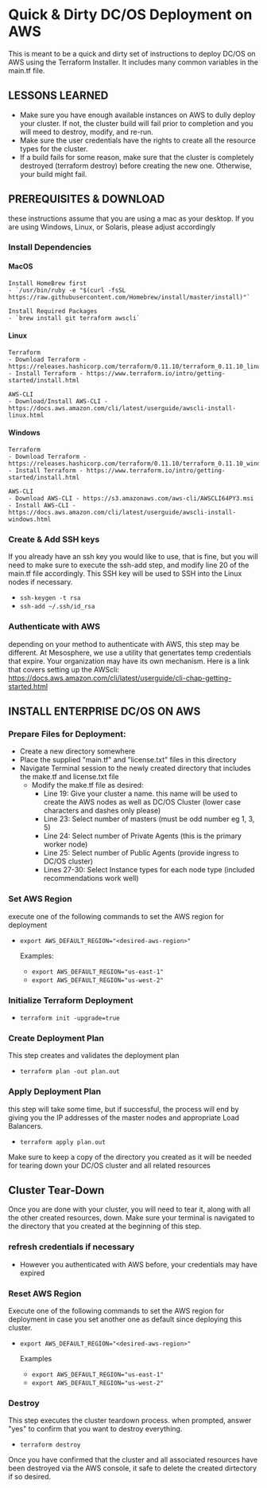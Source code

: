 # Quick & Dirty DC/OS Deployment on AWS
This is meant to be a quick and dirty set of instructions to deploy DC/OS on AWS using the Terraform Installer.  It includes many common variables in the main.tf file.

## LESSONS LEARNED
- Make sure you have enough available instances on AWS to dully deploy your cluster.  If not, the cluster build will fail prior to completion and you will meed to destroy, modify, and re-run.
- Make sure the user credentials have the rights to create all the resource types for the cluster.
- If a build fails for some reason, make sure that the cluster is completely destroyed (terraform destroy) before creating the new one.  Otherwise, your build might fail.

## PREREQUISITES & DOWNLOAD
these instructions assume that you are using a mac as your desktop.  If you are using Windows, Linux, or Solaris, please adjust accordingly

### Install Dependencies

#### MacOS
    Install HomeBrew first
    - `/usr/bin/ruby -e "$(curl -fsSL https://raw.githubusercontent.com/Homebrew/install/master/install)"`
    
    Install Required Packages
    - `brew install git terraform awscli`
    
#### Linux
    Terraform
    - Download Terraform - https://releases.hashicorp.com/terraform/0.11.10/terraform_0.11.10_linux_amd64.zip
    - Install Terraform - https://www.terraform.io/intro/getting-started/install.html
    
    AWS-CLI
    - Download/Install AWS-CLI - https://docs.aws.amazon.com/cli/latest/userguide/awscli-install-linux.html

#### Windows
    Terraform
    - Download Terraform - https://releases.hashicorp.com/terraform/0.11.10/terraform_0.11.10_windows_amd64.zip
    - Install Terraform - https://www.terraform.io/intro/getting-started/install.html
    
    AWS-CLI
    - Download AWS-CLI - https://s3.amazonaws.com/aws-cli/AWSCLI64PY3.msi
    - Install AWS-CLI - https://docs.aws.amazon.com/cli/latest/userguide/awscli-install-windows.html

### Create & Add SSH keys
If you already have an ssh key you would like to use, that is fine, but you will need to make sure to execute the ssh-add step, and modify line 20 of the main.tf file accordingly.  This SSH key will be used to SSH into the Linux nodes if necessary.
-  `ssh-keygen -t rsa`
-  `ssh-add ~/.ssh/id_rsa`

### Authenticate with AWS
depending on your method to authenticate with AWS, this step may be different.  At Mesosphere, we use a utility that genertates temp credentials that expire.  Your organization may have its own mechanism.  Here is a link that covers setting up the AWScli:
https://docs.aws.amazon.com/cli/latest/userguide/cli-chap-getting-started.html

## INSTALL ENTERPRISE DC/OS ON AWS 

### Prepare Files for Deployment:
- Create a new directory somewhere
- Place the supplied "main.tf" and "license.txt" files in this directory
- Navigate Terminal session to the newly created directory that includes the make.tf and license.txt file
    - Modify the make.tf file as desired:
        - Line 19: Give your cluster a name.  this name will be used to create the AWS nodes as well as DC/OS Cluster (lower case characters and dashes only please)
        - Line 23: Select number of masters (must be odd number eg 1, 3, 5)
        - Line 24: Select number of Private Agents (this is the primary worker node)
        - Line 25: Select number of Public Agents (provide ingress to DC/OS cluster)
        - Lines 27-30: Select Instance types for each node type (included recommendations work well)

### Set AWS Region
execute one of the following commands to set the AWS region for deployment
- `export AWS_DEFAULT_REGION="<desired-aws-region>"`
    
    Examples:
    - `export AWS_DEFAULT_REGION="us-east-1"`
    - `export AWS_DEFAULT_REGION="us-west-2"`

### Initialize Terraform Deployment
-  `terraform init -upgrade=true`

### Create Deployment Plan
This step creates and validates the deployment plan
-  `terraform plan -out plan.out`

### Apply Deployment Plan
this step will take some time, but if successful, the process will end by giving you the IP addresses of the master nodes and appropriate Load Balancers.
-  `terraform apply plan.out`

Make sure to keep a copy of the directory you created as it will be needed for tearing down your DC/OS cluster and all related resources

## Cluster Tear-Down
Once you are done with your cluster, you will need to tear it, along with all the other created resources, down.  Make sure your terminal is navigated to the directory that you created at the beginning of this step.

### refresh credentials if necessary
-  However you authenticated with AWS before, your credentials may have expired

### Reset AWS Region
Execute one of the following commands to set the AWS region for deployment in case you set another one as default since deploying this cluster.
- `export AWS_DEFAULT_REGION="<desired-aws-region>"`
    
    Examples
    - `export AWS_DEFAULT_REGION="us-east-1"`
    - `export AWS_DEFAULT_REGION="us-west-2"`

### Destroy
This step executes the cluster teardown process.  when prompted, answer "yes" to confirm that you want to destroy everything.
-  `terraform destroy`

Once you have confirmed that the cluster and all associated resources have been destroyed via the AWS console, it safe to delete the created dirtectory if so desired.
